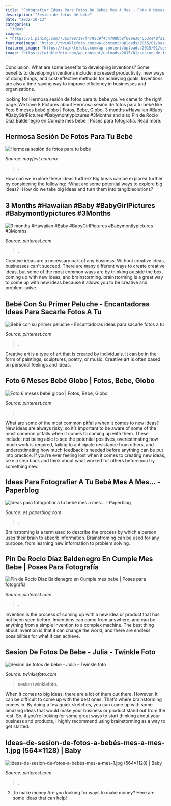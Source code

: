 ```yaml
---
title: "Fotografiar Ideas Para Fotos De Bebes Mes A Mes - Foto 6 Meses Bebé Globo"
description: "Sesion de fotos de bebe"
date: "2022-10-13"
categories:
- "ideas"
images:
- "https://i.pinimg.com/736x/98/39/f4/9839f4c4798bb8f68ee304553ce48f21.jpg"
featuredImage: "https://twinklefoto.com/wp-content/uploads/2015/01/sesion-de-fotos-de-bebe-valencia-julia_06.jpg"
featured_image: "https://twinklefoto.com/wp-content/uploads/2015/01/sesion-de-fotos-de-bebe-valencia-julia_06.jpg"
image: "https://twinklefoto.com/wp-content/uploads/2015/01/sesion-de-fotos-de-bebe-valencia-julia_06.jpg"
---
```



Conclusion: What are some benefits to developing inventions?
Some benefits to developing inventions include: increased productivity, new ways of doing things, and cost-effective methods for achieving goals. Inventions are also a time-saving way to improve efficiency in businesses and organizations.

	

		
looking for Hermosa sesión de fotos para tu bebé you've came to the right page. We have 8 Pictures about Hermosa sesión de fotos para tu bebé like Foto 6 meses bebé globo | Fotos, Bebe, Globo, 3 months #Hawaiian #Baby #BabyGirlPictures #Babymontlypictures #3Months and also Pin de Rocio Díaz Baldenegro en Cumple mes bebe | Poses para fotografía. Read more:
		
    
## Hermosa Sesión De Fotos Para Tu Bebé

<img loading=lazy src="https://1.bp.blogspot.com/-OSLfJxfgHas/XWK1gIaOJJI/AAAAAAAAKzM/MunYo5HgifsZVSw5UPJkd9spLhArWnsrACLcBGAs/s1600/1.jpg" onerror="this.onerror=null;this.src='https://tse3.mm.bing.net/th?id=OIP.kUmpZvBOSoN7Y7SP88ekqQHaJL&amp;pid=15.1';" alt="Hermosa sesión de fotos para tu bebé">

_Source: mayfest.com.mx_

>. 

	

How can we explore these ideas further?
Big Ideas can be explored further by considering the following: 
-What are some potential ways to explore big ideas? 
-How do we take big ideas and turn them into tangibleolutions?

    
## 3 Months #Hawaiian #Baby #BabyGirlPictures #Babymontlypictures #3Months

<img loading=lazy src="https://i.pinimg.com/736x/e7/46/81/e7468141c46a7ed0d6c81df3c1365632.jpg" onerror="this.onerror=null;this.src='https://tse3.mm.bing.net/th?id=OIP.iWqNJyCfS4nwX2t4DJvafgHaHa&amp;pid=15.1';" alt="3 months #Hawaiian #Baby #BabyGirlPictures #Babymontlypictures #3Months">

_Source: pinterest.com_

>. 

	

Creative ideas are a necessary part of any business. Without creative ideas, businesses can't succeed. There are many different ways to create creative ideas, but some of the most common ways are by thinking outside the box, coming up with new ideas, and brainstorming. brainstorming is a great way to come up with new ideas because it allows you to be creative and problem-solve.

    
## Bebé Con Su Primer Peluche - Encantadoras Ideas Para Sacarle Fotos A Tu

<img loading=lazy src="https://i.pinimg.com/736x/98/39/f4/9839f4c4798bb8f68ee304553ce48f21.jpg" onerror="this.onerror=null;this.src='https://tse2.mm.bing.net/th?id=OIP.FSvDn7oEMzGaB6uEV_Ki-QHaIG&amp;pid=15.1';" alt="Bebé con su primer peluche - Encantadoras ideas para sacarle fotos a tu">

_Source: pinterest.com_

>. 

	

Creative art is a type of art that is created by individuals. It can be in the form of paintings, sculptures, poetry, or music. Creative art is often based on personal feelings and ideas.

    
## Foto 6 Meses Bebé Globo | Fotos, Bebe, Globo

<img loading=lazy src="https://i.pinimg.com/736x/1e/91/8d/1e918d78383e8770784061e14c043d7d.jpg" onerror="this.onerror=null;this.src='https://tse2.mm.bing.net/th?id=OIP.anagVktOv1QeW4FVGVNayQHaIB&amp;pid=15.1';" alt="Foto 6 meses bebé globo | Fotos, Bebe, Globo">

_Source: pinterest.com_

>. 

	

What are some of the most common pitfalls when it comes to new ideas?
New ideas are always risky, so it’s important to be aware of some of the most common pitfalls when it comes to coming up with them. These include: not being able to see the potential positives, overestimating how much work is required, failing to anticipate resistance from others, and underestimating how much feedback is needed before anything can be put into practice. If you’re ever feeling lost when it comes to creating new ideas, take a step back and think about what worked for others before you try something new.

    
## Ideas Para Fotografiar A Tu Bebé Mes A Mes... - Paperblog

<img loading=lazy src="https://m1.paperblog.com/i/302/3026213/ideas-fotografiar-tu-bebe-mes-mes-L-iOTL2G.jpeg" onerror="this.onerror=null;this.src='https://tse2.mm.bing.net/th?id=OIP.I1JNcwyn5UrI2PAllAm7XgHaFK&amp;pid=15.1';" alt="Ideas para fotografiar a tu bebé mes a mes... - Paperblog">

_Source: es.paperblog.com_

>. 

	

Brainstroming is a term used to describe the process by which a person uses their brain to absorb information. Brainstroming can be used for any purpose, from learning new information to problem solving.

    
## Pin De Rocio Díaz Baldenegro En Cumple Mes Bebe | Poses Para Fotografía

<img loading=lazy src="https://i.pinimg.com/736x/01/80/19/018019159b3063083471b5e4642763b1.jpg" onerror="this.onerror=null;this.src='https://tse1.mm.bing.net/th?id=OIP.MEN455Jmcyagg_3XE3TyjwHaJ4&amp;pid=15.1';" alt="Pin de Rocio Díaz Baldenegro en Cumple mes bebe | Poses para fotografía">

_Source: pinterest.com_

>. 

	

Invention is the process of coming up with a new idea or product that has not been seen before. Inventions can come from anywhere, and can be anything from a simple invention to a complex machine. The best thing about invention is that it can change the world, and there are endless possibilities for what it can achieve.

    
## Sesion De Fotos De Bebe - Julia - Twinkle Foto

<img loading=lazy src="https://twinklefoto.com/wp-content/uploads/2015/01/sesion-de-fotos-de-bebe-valencia-julia_06.jpg" onerror="this.onerror=null;this.src='https://tse3.mm.bing.net/th?id=OIP.-xTyJ7pNadaoMy8L0gF-eAHaFW&amp;pid=15.1';" alt="Sesion de fotos de bebe - Julia - Twinkle foto">

_Source: twinklefoto.com_

>sesion twinklefoto. 

	

When it comes to big ideas, there are a lot of them out there. However, it can be difficult to come up with the best ones. That's where brainstorming comes in. By doing a few quick sketches, you can come up with some amazing ideas that would make your business or product stand out from the rest. So, if you're looking for some great ways to start thinking about your business and products, I highly recommend using brainstorming as a way to get started.

    
## Ideas-de-sesion-de-fotos-a-bebés-mes-a-mes-1.jpg (564×1128) | Baby

<img loading=lazy src="https://cursodeorganizaciondelhogar.com/wp-content/uploads/2016/09/Ideas-de-sesion-de-fotos-a-bebés-mes-a-mes-1.jpg" onerror="this.onerror=null;this.src='https://tse3.mm.bing.net/th?id=OIP.CwYcE27a27LEtfzSxAs2zgHaO0&amp;pid=15.1';" alt="Ideas-de-sesion-de-fotos-a-bebés-mes-a-mes-1.jpg (564×1128) | Baby">

_Source: pinterest.com_

>. 

	

2. To make money
Are you looking for ways to make money? Here are some ideas that can help!

